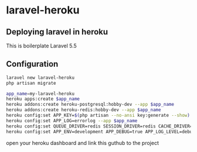 # laravel-heroku

## Deploying laravel in heroku

This is boilerplate Laravel 5.5

## Configuration
```sh
laravel new laravel-heroku
php artisan migrate

app_name=my-laravel-heroku
heroku apps:create $app_name
heroku addons:create heroku-postgresql:hobby-dev --app $app_name
heroku addons:create heroku-redis:hobby-dev --app $app_name
heroku config:set APP_KEY=$(php artisan --no-ansi key:generate --show) --app $app_name
heroku config:set APP_LOG=errorlog --app $app_name
heroku config:set QUEUE_DRIVER=redis SESSION_DRIVER=redis CACHE_DRIVER=redis --app $app_name
heroku config:set APP_ENV=development APP_DEBUG=true APP_LOG_LEVEL=debug --app $app_name
```

open your heroku dashboard and link this guthub to the project